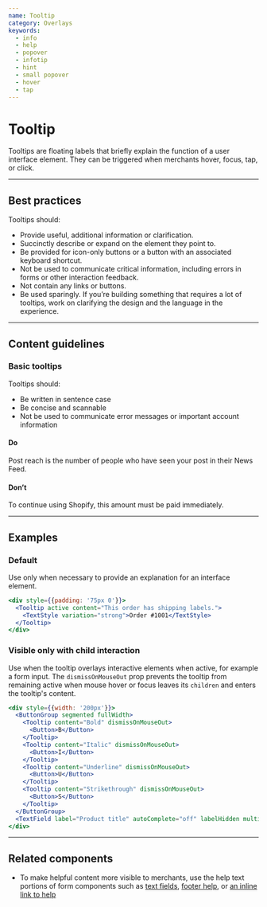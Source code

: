 ```yaml
---
name: Tooltip
category: Overlays
keywords:
  - info
  - help
  - popover
  - infotip
  - hint
  - small popover
  - hover
  - tap
---
```


# Tooltip

Tooltips are floating labels that briefly explain the function of a user
interface element. They can be triggered when merchants hover, focus, tap, or
click.

---

## Best practices

Tooltips should:

- Provide useful, additional information or clarification.
- Succinctly describe or expand on the element they point to.
- Be provided for icon-only buttons or a button with an associated keyboard
  shortcut.
- Not be used to communicate critical information, including errors in forms or
  other interaction feedback.
- Not contain any links or buttons.
- Be used sparingly. If you’re building something that requires a lot of
  tooltips, work on clarifying the design and the language in the experience.

---

## Content guidelines

### Basic tooltips

Tooltips should:

- Be written in sentence case
- Be concise and scannable
- Not be used to communicate error messages or important account information

<!-- usageblock -->

#### Do

Post reach is the number of people who have seen your post in their News Feed.

#### Don’t

To continue using Shopify, this amount must be paid immediately.

<!-- end -->

---

## Examples

### Default

Use only when necessary to provide an explanation for an interface element.

```jsx
<div style={{padding: '75px 0'}}>
  <Tooltip active content="This order has shipping labels.">
    <TextStyle variation="strong">Order #1001</TextStyle>
  </Tooltip>
</div>
```

### Visible only with child interaction

Use when the tooltip overlays interactive elements when active, for example a form input. The `dismissOnMouseOut` prop prevents the tooltip from remaining active when mouse hover or focus leaves its `children` and enters the tooltip's content.

```jsx
<div style={{width: '200px'}}>
  <ButtonGroup segmented fullWidth>
    <Tooltip content="Bold" dismissOnMouseOut>
      <Button>B</Button>
    </Tooltip>
    <Tooltip content="Italic" dismissOnMouseOut>
      <Button>I</Button>
    </Tooltip>
    <Tooltip content="Underline" dismissOnMouseOut>
      <Button>U</Button>
    </Tooltip>
    <Tooltip content="Strikethrough" dismissOnMouseOut>
      <Button>S</Button>
    </Tooltip>
  </ButtonGroup>
  <TextField label="Product title" autoComplete="off" labelHidden multiline />
</div>
```

---

## Related components

- To make helpful content more visible to merchants, use the help text portions of form components such as [text fields](https://polaris.shopify.com/components/text-field), [footer help](https://polaris.shopify.com/components/footer-help), or [an inline link to help](https://polaris.shopify.com/components/link)
